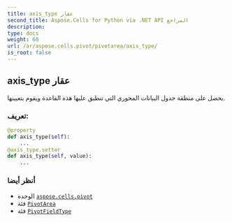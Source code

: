 ```yaml
---
title: axis_type عقار
second_title: Aspose.Cells for Python via .NET API المراجع
description:
type: docs
weight: 60
url: /ar/aspose.cells.pivot/pivotarea/axis_type/
is_root: false
---
```

##  axis_type عقار

يحصل على منطقة جدول البيانات المحوري التي تنطبق عليها هذه القاعدة ويقوم بتعيينها.
###  تعريف:
```python
@property
def axis_type(self):
    ...
@axis_type.setter
def axis_type(self, value):
    ...
```

###  أنظر أيضا
* الوحدة [`aspose.cells.pivot`](../../)
* فئة [`PivotArea`](/cells/python-net/ar/aspose.cells.pivot/pivotarea)
* فئة [`PivotFieldType`](/cells/python-net/ar/aspose.cells.pivot/pivotfieldtype)

